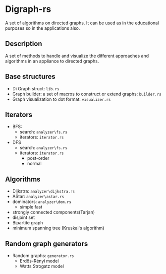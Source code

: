 # Digraph-rs

A set of algorithms on directed graphs. 
It can be used as in the educational purposes so in the applications also. 

## Description

A set of methods to handle and visualize the different approaches and algorithms in an appliance to directed graphs.

## Base structures

- Di Graph struct: `lib.rs`
- Graph builder: a set of macros to construct or extend graphs: `builder.rs`
- Graph visualization to dot format: `visualizer.rs`

## Iterators

- BFS:
  - search: `analyzer\fs.rs`
  - iterators: `iterator.rs`
- DFS
  - search: `analyzer\fs.rs`
  - iterators: `iterator.rs`
    - post-order
    - normal

## Algorithms 

- Dijkstra: `analyzer\dijkstra.rs`
- AStar: `analyzer\astar.rs`
- dominators: `analyzer\dom.rs`
  - simple fast
- strongly connected components(Tarjan)
- disjoint set
- Bipartite graph
- minimum spanning tree (Kruskal's algorithm)

## Random graph generators

- Random graphs: `generator.rs`
  - Erdős-Rényi model
  - Watts Strogatz model

